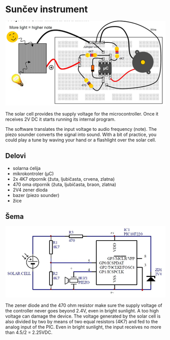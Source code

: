 # Sunčev instrument

![](../slike/suncev-intrument.jpg)

The solar cell provides the supply voltage for the microcontroller. Once it receives 2V DC it starts running its internal program. 

The software translates the input voltage to audio frequency (note). The piezo sounder converts the signal into sound. With a bit of practice, you could play a tune by waving your hand or a flashlight over the solar cell.

## Delovi

- solarna ćelija
- mikrokontroler (μC)
- 2x 4K7 otpornik (žuta, ljubičasta, crvena, zlatna)
- 470 oma otpornik (žuta, ljubičasta, braon, zlatna)
- 2V4 zener dioda
- bazer (piezo sounder)
- žice

## Šema

![](../slike/suncev-intrument-shema.jpg)

The zener diode and the 470 ohm resistor make sure the supply voltage of the controller never goes beyond 2.4V, even in bright sunlight. A too high voltage can damage the device. The voltage generated by the solar cell is also divided by two by means of two equal resistors (4K7) and fed to the analog input of the PIC. Even in bright sunlight, the input receives no more than 4.5/2 = 2.25VDC. 
